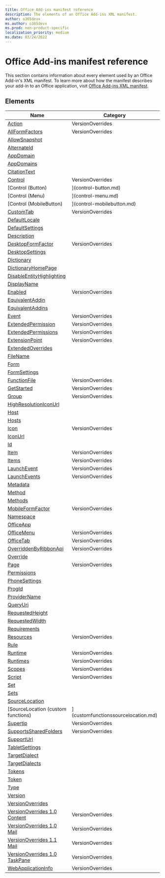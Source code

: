```yaml
---
title: Office Add-ins manifest reference
description: The elements of an Office Add-ins XML manifest.
author: o365devx
ms.author: o365devx
ms.prod: non-product-specific
localization_priority: medium
ms.date: 03/24/2022
---
```


# Office Add-ins manifest reference

This section contains information about every element used by an Office Add-in's XML manifest. To learn more about how the manifest describes your add-in to an Office application, visit [Office Add-ins XML manifest](/office/dev/add-ins/develop/add-in-manifests).

## Elements

| Name | Category |
|-|-|
|[Action](action.md)| VersionOverrides |
|[AllFormFactors](allformfactors.md)| VersionOverrides |
|[AllowSnapshot](allowsnapshot.md)||
|[AlternateId](alternateid.md)||
|[AppDomain](appdomain.md)||
|[AppDomains](appdomains.md)||
|[CitationText](citationtext.md)||
|[Control](control.md)| VersionOverrides |
|[Control (Button)|](control-button.md)| VersionOverrides |
|[Control (Menu)|](control-menu.md)| VersionOverrides |
|[Control (MobileButton)|](control-mobilebutton.md)| VersionOverrides |
|[CustomTab](customtab.md)| VersionOverrides |
|[DefaultLocale](defaultlocale.md)||
|[DefaultSettings](defaultsettings.md)||
|[Description](description.md)||
|[DesktopFormFactor](desktopformfactor.md)| VersionOverrides |
|[DesktopSettings](desktopsettings.md)||
|[Dictionary](dictionary.md)||
|[DictionaryHomePage](dictionaryhomepage.md)||
|[DisableEntityHighlighting](disableentityhighlighting.md)||
|[DisplayName](displayname.md)||
|[Enabled](enabled.md)| VersionOverrides |
|[EquivalentAddin](equivalentaddin.md)||
|[EquivalentAddins](equivalentaddins.md)||
|[Event](event.md)| VersionOverrides |
|[ExtendedPermission](extendedpermission.md)| VersionOverrides |
|[ExtendedPermissions](extendedpermissions.md)| VersionOverrides |
|[ExtensionPoint](extensionpoint.md)| VersionOverrides |
|[ExtendedOverrides](extendedoverrides.md)||
|[FileName](filename.md)||
|[Form](form.md)||
|[FormSettings](formsettings.md)||
|[FunctionFile](functionfile.md)| VersionOverrides |
|[GetStarted](getstarted.md)| VersionOverrides |
|[Group](group.md)| VersionOverrides |
|[HighResolutionIconUrl](highresolutioniconurl.md)||
|[Host](host.md)||
|[Hosts](hosts.md)||
|[Icon](icon.md)| VersionOverrides |
|[IconUrl](iconurl.md)||
|[Id](id.md)||
|[Item](item.md)| VersionOverrides |
|[Items](items.md)| VersionOverrides |
|[LaunchEvent](launchevent.md)| VersionOverrides |
|[LaunchEvents](launchevents.md)| VersionOverrides |
|[Metadata](metadata.md)||
|[Method](method.md)||
|[Methods](methods.md)||
|[MobileFormFactor](mobileformfactor.md)| VersionOverrides |
|[Namespace](namespace.md)||
|[OfficeApp](officeapp.md)||
|[OfficeMenu](officemenu.md)| VersionOverrides |
|[OfficeTab](officetab.md)| VersionOverrides |
|[OverriddenByRibbonApi](overriddenbyribbonapi.md)| VersionOverrides |
|[Override](override.md)||
|[Page](page.md)| VersionOverrides |
|[Permissions](permissions.md)||
|[PhoneSettings](phonesettings.md)||
|[ProgId](progid.md)||
|[ProviderName](providername.md)||
|[QueryUri](queryuri.md)||
|[RequestedHeight](requestedheight.md)||
|[RequestedWidth](requestedwidth.md)||
|[Requirements](requirements.md)||
|[Resources](resources.md)| VersionOverrides |
|[Rule](rule.md)||
|[Runtime](runtime.md)| VersionOverrides |
|[Runtimes](runtimes.md)| VersionOverrides |
|[Scopes](scopes.md)| VersionOverrides |
|[Script](script.md)| VersionOverrides |
|[Set](set.md)||
|[Sets](sets.md)||
|[SourceLocation](sourcelocation.md)||
|[SourceLocation (custom functions)|](customfunctionssourcelocation.md)| VersionOverrides |
|[Supertip](supertip.md)| VersionOverrides |
|[SupportsSharedFolders](supportssharedfolders.md)| VersionOverrides |
|[SupportUrl](supporturl.md)||
|[TabletSettings](tabletsettings.md)||
|[TargetDialect](targetdialect.md)||
|[TargetDialects](targetdialects.md)||
|[Tokens](tokens.md)||
|[Token](token.md)||
|[Type](type.md)||
|[Version](version.md)||
|[VersionOverrides](versionoverrides.md)||
|[VersionOverrides 1.0 Content](versionoverrides-1-0-content.md)| VersionOverrides |
|[VersionOverrides 1.0 Mail](versionoverrides-1-0-mail.md)| VersionOverrides |
|[VersionOverrides 1.1 Mail](versionoverrides-1-1-mail.md)| VersionOverrides |
|[VersionOverrides 1.0 TaskPane](versionoverrides-1-0-taskpane.md)| VersionOverrides |
|[WebApplicationInfo](webapplicationinfo.md)| VersionOverrides |
